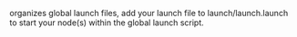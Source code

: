 organizes global launch files, add your launch file to launch/launch.launch to start your node(s) within the global launch script.
